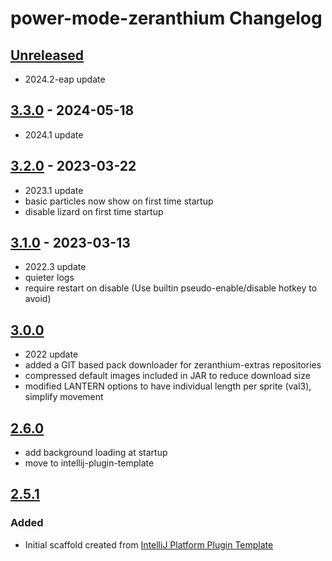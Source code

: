 <!-- Keep a Changelog guide -> https://keepachangelog.com -->

# power-mode-zeranthium Changelog

## [Unreleased]
- 2024.2-eap update

## [3.3.0] - 2024-05-18
- 2024.1 update

## [3.2.0] - 2023-03-22
- 2023.1 update
- basic particles now show on first time startup
- disable lizard on first time startup

## [3.1.0] - 2023-03-13
- 2022.3 update
- quieter logs
- require restart on disable (Use builtin pseudo-enable/disable hotkey to avoid)

## [3.0.0]
- 2022 update
- added a GIT based pack downloader for zeranthium-extras repositories
- compressed default images included in JAR to reduce download size
- modified LANTERN options to have individual length per sprite (val3), simplify movement

## [2.6.0]
- add background loading at startup
- move to intellij-plugin-template

## [2.5.1]

### Added
- Initial scaffold created from [IntelliJ Platform Plugin Template](https://github.com/JetBrains/intellij-platform-plugin-template)

[Unreleased]: https://github.com/cschar/power-mode-zeranthium/compare/v3.3.0...HEAD
[3.3.0]: https://github.com/cschar/power-mode-zeranthium/compare/v3.2.0...v3.3.0
[3.2.0]: https://github.com/cschar/power-mode-zeranthium/compare/v3.1.0...v3.2.0
[3.1.0]: https://github.com/cschar/power-mode-zeranthium/compare/v3.0.0...v3.1.0
[3.0.0]: https://github.com/cschar/power-mode-zeranthium/compare/v2.6.0...v3.0.0
[2.6.0]: https://github.com/cschar/power-mode-zeranthium/compare/v2.5.1...v2.6.0
[2.5.1]: https://github.com/cschar/power-mode-zeranthium/commits/v2.5.1
